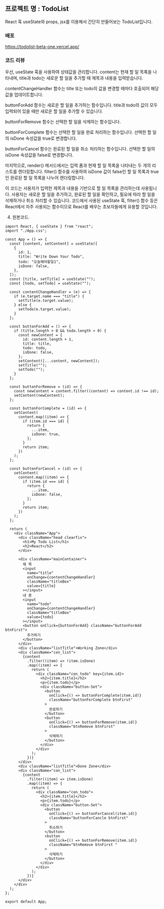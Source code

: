 ## 프로젝트 명 : TodoList
React 훅 useState와 props, jsx를 이용해서 간단히 만들어보는 TodoList입니다.

### 배포 
https://todolist-beta-one.vercel.app/


###  코드 리뷰


우선, useState 훅을 사용하여 상태값을 관리합니다. content는 현재 할 일 목록을 나타내며, title과 todo는 새로운 할 일을 추가할 때 제목과 내용을 입력받습니다.

contentChangeHandler 함수는 title 또는 todo의 값을 변경할 때마다 호출되어 해당 값을 업데이트합니다.

buttonForAdd 함수는 새로운 할 일을 추가하는 함수입니다. title과 todo의 값이 모두 입력되어 있을 때만 새로운 할 일을 추가할 수 있습니다.

buttonForRemove 함수는 선택한 할 일을 삭제하는 함수입니다.

buttonForComplete 함수는 선택한 할 일을 완료 처리하는 함수입니다. 선택한 할 일의 isDone 속성값을 true로 변경합니다.

buttonForCancel 함수는 완료된 할 일을 취소 처리하는 함수입니다. 선택한 할 일의 isDone 속성값을 false로 변경합니다.

마지막으로, render() 메서드에서는 입력 폼과 현재 할 일 목록을 나타내는 두 개의 리스트를 렌더링합니다. filter() 함수를 사용하여 isDone 값이 false인 할 일 목록과 true인 완료된 할 일 목록을 나누어 렌더링합니다.

이 코드는 사용자가 입력한 제목과 내용을 기반으로 할 일 목록을 관리하는데 사용됩니다. 사용자는 새로운 할 일을 추가하고, 완료된 할 일을 확인하고, 필요에 따라 할 일을 삭제하거나 취소 처리할 수 있습니다. 코드에서 사용된 useState 훅, filter() 함수 등은 React에서 자주 사용되는 함수이므로 React를 배우는 초보자들에게 유용할 것입니다.




4. 원본코드. 


```
import React, { useState } from "react";
import "./App.css";

const App = () => {
  const [content, setContent] = useState([
    {
      id: 1,
      title: "Write Down Your Todo",
      todo: "오늘해야할일1",
      isDone: false,
    },
  ]);
  const [title, setTitle] = useState("");
  const [todo, setTodo] = useState("");

  const contentChangeHandler = (e) => {
    if (e.target.name === "title") {
      setTitle(e.target.value);
    } else {
      setTodo(e.target.value);
    }
  };

  const buttonForAdd = () => {
    if (title.length > 0 && todo.length > 0) {
      const newContent = {
        id: content.length + 1,
        title: title,
        todo: todo,
        isDone: false,
      };
      setContent([...content, newContent]);
      setTitle("");
      setTodo("");
    }
  };

  const buttonForRemove = (id) => {
    const newContent = content.filter((content) => content.id !== id);
    setContent(newContent);
  };

  const buttonForComplete = (id) => {
    setContent(
      content.map((item) => {
        if (item.id === id) {
          return {
            ...item,
            isDone: true,
          };
        }
        return item;
      })
    );
  };

  const buttonForCancel = (id) => {
    setContent(
      content.map((item) => {
        if (item.id === id) {
          return {
            ...item,
            isDone: false,
          };
        }
        return item;
      })
    );
  };

  return (
    <div className="App">
      <div className="head clearfix">
        <h1>My Todo List</h1>
        <h2>React</h2>
      </div>

      <div className="mainContainer">
        제 목
        <input
          name="title"
          onChange={contentChangeHandler}
          className="titleBox"
          value={title}
        ></input>
        내 용
        <input
          name="todo"
          onChange={contentChangeHandler}
          className="titleBox"
          value={todo}
        ></input>
        <button onClick={buttonForAdd} className="buttonForAdd btnFirst">
          추가하기
        </button>
      </div>
      <div className="listTitle">Working Zone</div>
      <div className="con_list">
        {content
          .filter((item) => !item.isDone)
          .map((item) => {
            return (
              <div className="con_todo" key={item.id}>
                <h2>{item.title}</h2>
                <p>{item.todo}</p>
                <div className="button-Set">
                  <button
                    onClick={() => buttonForComplete(item.id)}
                    className="buttonForComplete btnFirst"
                  >
                    완료하기
                  </button>
                  <button
                    onClick={() => buttonForRemove(item.id)}
                    className="btnRemove btnFirst"
                  >
                    삭제하기
                  </button>
                </div>
              </div>
            );
          })}
      </div>
      <div className="listTitle">Done Zone</div>
      <div className="con_list">
        {content
          .filter((item) => item.isDone)
          .map((item) => {
            return (
              <div className="con_todo">
                <h2>{item.title}</h2>
                <p>{item.todo}</p>
                <div className="button-Set">
                  <button
                    onClick={() => buttonForCancel(item.id)}
                    className="buttonForCancle btnFirst"
                  >
                    취소하기
                  </button>
                  <button
                    onClick={() => buttonForRemove(item.id)}
                    className="btnRemove btnFirst "
                  >
                    삭제하기
                  </button>
                </div>
              </div>
            );
          })}
      </div>
    </div>
  );
};

export default App;

```
